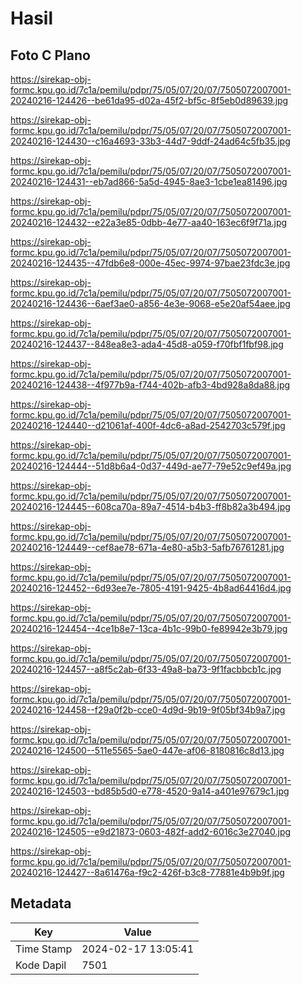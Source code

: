 # Hasil

## Foto C Plano

https://sirekap-obj-formc.kpu.go.id/7c1a/pemilu/pdpr/75/05/07/20/07/7505072007001-20240216-124426--be61da95-d02a-45f2-bf5c-8f5eb0d89639.jpg

https://sirekap-obj-formc.kpu.go.id/7c1a/pemilu/pdpr/75/05/07/20/07/7505072007001-20240216-124430--c16a4693-33b3-44d7-9ddf-24ad64c5fb35.jpg

https://sirekap-obj-formc.kpu.go.id/7c1a/pemilu/pdpr/75/05/07/20/07/7505072007001-20240216-124431--eb7ad866-5a5d-4945-8ae3-1cbe1ea81496.jpg

https://sirekap-obj-formc.kpu.go.id/7c1a/pemilu/pdpr/75/05/07/20/07/7505072007001-20240216-124432--e22a3e85-0dbb-4e77-aa40-163ec6f9f71a.jpg

https://sirekap-obj-formc.kpu.go.id/7c1a/pemilu/pdpr/75/05/07/20/07/7505072007001-20240216-124435--47fdb6e8-000e-45ec-9974-97bae23fdc3e.jpg

https://sirekap-obj-formc.kpu.go.id/7c1a/pemilu/pdpr/75/05/07/20/07/7505072007001-20240216-124436--6aef3ae0-a856-4e3e-9068-e5e20af54aee.jpg

https://sirekap-obj-formc.kpu.go.id/7c1a/pemilu/pdpr/75/05/07/20/07/7505072007001-20240216-124437--848ea8e3-ada4-45d8-a059-f70fbf1fbf98.jpg

https://sirekap-obj-formc.kpu.go.id/7c1a/pemilu/pdpr/75/05/07/20/07/7505072007001-20240216-124438--4f977b9a-f744-402b-afb3-4bd928a8da88.jpg

https://sirekap-obj-formc.kpu.go.id/7c1a/pemilu/pdpr/75/05/07/20/07/7505072007001-20240216-124440--d21061af-400f-4dc6-a8ad-2542703c579f.jpg

https://sirekap-obj-formc.kpu.go.id/7c1a/pemilu/pdpr/75/05/07/20/07/7505072007001-20240216-124444--51d8b6a4-0d37-449d-ae77-79e52c9ef49a.jpg

https://sirekap-obj-formc.kpu.go.id/7c1a/pemilu/pdpr/75/05/07/20/07/7505072007001-20240216-124445--608ca70a-89a7-4514-b4b3-ff8b82a3b494.jpg

https://sirekap-obj-formc.kpu.go.id/7c1a/pemilu/pdpr/75/05/07/20/07/7505072007001-20240216-124449--cef8ae78-671a-4e80-a5b3-5afb76761281.jpg

https://sirekap-obj-formc.kpu.go.id/7c1a/pemilu/pdpr/75/05/07/20/07/7505072007001-20240216-124452--6d93ee7e-7805-4191-9425-4b8ad64416d4.jpg

https://sirekap-obj-formc.kpu.go.id/7c1a/pemilu/pdpr/75/05/07/20/07/7505072007001-20240216-124454--4ce1b8e7-13ca-4b1c-99b0-fe89942e3b79.jpg

https://sirekap-obj-formc.kpu.go.id/7c1a/pemilu/pdpr/75/05/07/20/07/7505072007001-20240216-124457--a8f5c2ab-6f33-49a8-ba73-9f1facbbcb1c.jpg

https://sirekap-obj-formc.kpu.go.id/7c1a/pemilu/pdpr/75/05/07/20/07/7505072007001-20240216-124458--f29a0f2b-cce0-4d9d-9b19-9f05bf34b9a7.jpg

https://sirekap-obj-formc.kpu.go.id/7c1a/pemilu/pdpr/75/05/07/20/07/7505072007001-20240216-124500--511e5565-5ae0-447e-af06-8180816c8d13.jpg

https://sirekap-obj-formc.kpu.go.id/7c1a/pemilu/pdpr/75/05/07/20/07/7505072007001-20240216-124503--bd85b5d0-e778-4520-9a14-a401e97679c1.jpg

https://sirekap-obj-formc.kpu.go.id/7c1a/pemilu/pdpr/75/05/07/20/07/7505072007001-20240216-124505--e9d21873-0603-482f-add2-6016c3e27040.jpg

https://sirekap-obj-formc.kpu.go.id/7c1a/pemilu/pdpr/75/05/07/20/07/7505072007001-20240216-124427--8a61476a-f9c2-426f-b3c8-77881e4b9b9f.jpg


## Metadata

| Key        | Value               |
| ---------- | ------------------- |
| Time Stamp | 2024-02-17 13:05:41 |
| Kode Dapil | 7501                |



